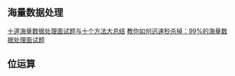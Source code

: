 
## 海量数据处理
[十道海量数据处理面试题与十个方法大总结](https://blog.csdn.net/v_JULY_v/article/details/6279498)
[教你如何迅速秒杀掉：99%的海量数据处理面试题](https://blog.csdn.net/v_july_v/article/details/7382693)

## 位运算